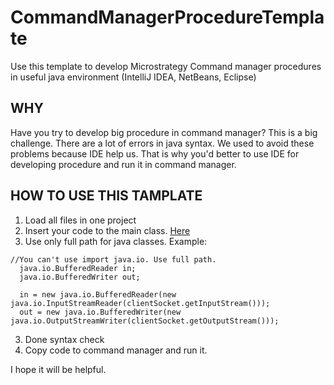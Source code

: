 # CommandManagerProcedureTemplate
Use this template to develop Microstrategy Command manager procedures in useful java environment (IntelliJ IDEA, NetBeans, Eclipse)

## WHY
Have you try to develop big procedure in command manager? This is a big challenge. There are a lot of errors in java syntax. We used to avoid these problems because IDE help us. That is why you'd better to use IDE for developing procedure and run it in command manager.

## HOW TO USE THIS TAMPLATE 
1. Load all files in one project
2. Insert your code to the main class. [Here](https://github.com/svbmicro/CommandManagerProcedureTemplate/blob/09a7f0f6e05ba998eaf38abaeab35f4a7ed3516e/Main.java#L8) 
3. Use only full path for java classes. Example:
```
//You can't use import java.io. Use full path. 
  java.io.BufferedReader in;
  java.io.BufferedWriter out;

  in = new java.io.BufferedReader(new java.io.InputStreamReader(clientSocket.getInputStream()));
  out = new java.io.BufferedWriter(new java.io.OutputStreamWriter(clientSocket.getOutputStream()));
```
3. Done syntax check
4. Copy code to command manager and run it.

I hope it will be helpful.
